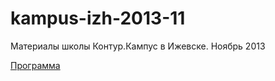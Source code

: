 kampus-izh-2013-11
==================

Материалы школы Контур.Кампус в Ижевске. Ноябрь 2013

[Программа](https://docs.google.com/spreadsheet/ccc?key=0AlW9g0IejZAVdGo4YlFoaE9yYlRyZUtROUVMQUVSQ3c&usp=drive_web#gid=3)